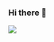 ### Hi there 👋
<img src="https://img.shields.io/badge/Java-007396?style=flat&logo=OpenJDK&logoColor=white"/>
